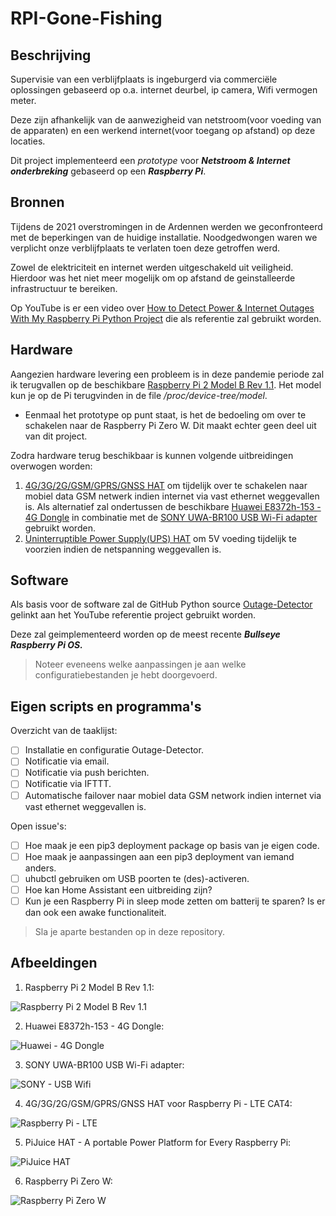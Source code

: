 # RPI-Gone-Fishing
## Beschrijving
Supervisie van een verblijfplaats is ingeburgerd via commerciële oplossingen gebaseerd op o.a. internet deurbel, ip camera, Wifi vermogen meter. 

Deze zijn afhankelijk van de aanwezigheid van netstroom(voor voeding van de apparaten) en een werkend internet(voor toegang op afstand) op deze locaties. 

Dit project implementeerd een *prototype* voor ***Netstroom & Internet onderbreking*** gebaseerd op een ***Raspberry Pi***.
## Bronnen
Tijdens de 2021 overstromingen in de Ardennen werden we geconfronteerd met de beperkingen van de huidige installatie. Noodgedwongen waren we verplicht onze verblijfplaats te verlaten toen deze getroffen werd. 

Zowel de elektriciteit en internet werden uitgeschakeld uit veiligheid. Hierdoor was het niet meer mogelijk om op afstand de geinstalleerde infrastructuur te bereiken. 

Op YouTube is er een video over [How to Detect Power & Internet Outages With My Raspberry Pi Python Project](https://www.youtube.com/watch?v=Tj0mNO3ZDao/) die als referentie zal gebruikt worden. 
## Hardware
Aangezien hardware levering een probleem is in deze pandemie periode zal ik terugvallen op de beschikbare [Raspberry Pi 2 Model B Rev 1.1](Images/raspberry-pi-2-model-b-v11-1gb-ram.jpg). Het model kun je op de Pi terugvinden in de file */proc/device-tree/model*. 
- Eenmaal het prototype op punt staat, is het de bedoeling om over te schakelen naar de Raspberry Pi Zero W. Dit maakt echter geen deel uit van dit project. 

Zodra hardware terug beschikbaar is kunnen volgende uitbreidingen overwogen worden: 
1. [4G/3G/2G/GSM/GPRS/GNSS HAT](Images/Raspberry_PI_LTE.png) om tijdelijk over te schakelen naar mobiel data GSM netwerk indien internet via vast ethernet weggevallen is. Als alternatief zal ondertussen de beschikbare [Huawei E8372h-153 - 4G Dongle](Images/Huawei_E8372h-153-4G_Dongle.png) in combinatie met de [SONY UWA-BR100 USB Wi-Fi adapter](Images/SONY_USB_Wifi.jpg) gebruikt worden. 
2. [Uninterruptible Power Supply(UPS) HAT](Images/PiJuice_HAT.png) om 5V voeding tijdelijk te voorzien indien de netspanning weggevallen is.
## Software
Als basis voor de software zal de GitHub Python source [Outage-Detector](https://github.com/fabytm/Outage-Detector/) gelinkt aan het YouTube referentie project gebruikt worden. 

Deze zal geimplementeerd worden op de meest recente ***Bullseye Raspberry Pi OS.*** 
>Noteer eveneens welke aanpassingen je aan welke configuratiebestanden je hebt doorgevoerd.
## Eigen scripts en programma's
Overzicht van de taaklijst: 
- [ ] Installatie en configuratie Outage-Detector. 
- [ ] Notificatie via email. 
- [ ] Notificatie via push berichten. 
- [ ] Notificatie via IFTTT.
- [ ] Automatische failover naar mobiel data GSM network indien internet via vast ethernet weggevallen is. 

Open issue's: 
- [ ] Hoe maak je een pip3 deployment package op basis van je eigen code. 
- [ ] Hoe maak je aanpassingen aan een pip3 deployment van iemand anders. 
- [ ] uhubctl gebruiken om USB poorten te (des)-activeren. 
- [ ] Hoe kan Home Assistant een uitbreiding zijn?
- [ ] Kun je een Raspberry Pi in sleep mode zetten om batterij te sparen? Is er dan ook een awake functionaliteit.
>Sla je aparte bestanden op in deze repository.
## Afbeeldingen
1.  Raspberry Pi 2 Model B Rev 1.1:

![Raspberry Pi 2 Model B Rev 1.1](Images/raspberry-pi-2-model-b-v11-1gb-ram.jpg)

2. Huawei E8372h-153 - 4G Dongle:

![Huawei - 4G Dongle](Images/Huawei_E8372h-153-4G_Dongle.png)

3. SONY UWA-BR100 USB Wi-Fi adapter: 

![SONY - USB Wifi](Images/SONY_USB_Wifi.jpg)

4. 4G/3G/2G/GSM/GPRS/GNSS HAT voor Raspberry Pi - LTE CAT4:

![Raspberry Pi - LTE](Images/Raspberry_PI_LTE.png)

5. PiJuice HAT - A portable Power Platform for Every Raspberry Pi:

![PiJuice HAT](Images/PiJuice_HAT.png)

6. Raspberry Pi Zero W:

![Raspberry Pi Zero W](Images/Raspberry_PI_Zero_W.jpg)

